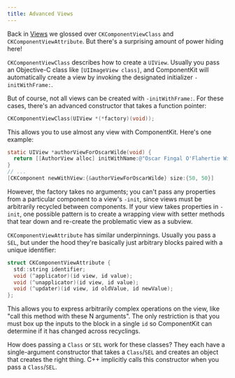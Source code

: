 ```yaml
---
title: Advanced Views
---
```

Back in [Views](./views) we glossed over `CKComponentViewClass` and `CKComponentViewAttribute`. But there's a surprising amount of power hiding here!

`CKComponentViewClass` describes how to create a `UIView`. Usually you pass an Objective-C class like `[UIImageView class]`, and ComponentKit will automatically create a view by invoking the designated initializer `-initWithFrame:`.

But of course, not all views can be created with `-initWithFrame:`. For these cases, there's an advanced constructor that takes a function pointer:

```objectivec
CKComponentViewClass(UIView *(*factory)(void));
```

This allows you to use almost any view with ComponentKit. Here's one example:

```objectivec
static UIView *authorViewForOscarWilde(void) {
  return [[AuthorView alloc] initWithName:@"Oscar Fingal O'Flahertie Wills Wilde"];
}
// ...
[CKComponent newWithView:{&authorViewForOscarWilde} size:{50, 50}]
```

<div class="note-important">

However, the factory takes no arguments; you can't pass any properties from a particular component to a view's `-init`, since views must be arbitrarily recycled between components. If your view takes properties in `-init`, one possible pattern is to create a wrapping view with setter methods that tear down and re-create the problematic view as a subview.

</div>

`CKComponentViewAttribute` has similar underpinnings. Usually you pass a `SEL`, but under the hood they're basically just arbitrary blocks paired with a unique identifier:

```objectivec
struct CKComponentViewAttribute {
  std::string identifier;
  void (^applicator)(id view, id value);
  void (^unapplicator)(id view, id value);
  void (^updater)(id view, id oldValue, id newValue);
};
```

This allows you to express arbitrarily complex operations on the view, like "call this method with these N arguments". The only restriction is that you must box up the inputs to the block in a single `id` so ComponentKit can determine if it has changed across recyclings.

<div class="note">

How does passing a `Class` or `SEL` work for these classes? They each have a single-argument constructor that takes a `Class`/`SEL` and creates an object that creates the right thing. C++ implicitly calls this constructor when you pass a `Class`/`SEL`.

</div>
